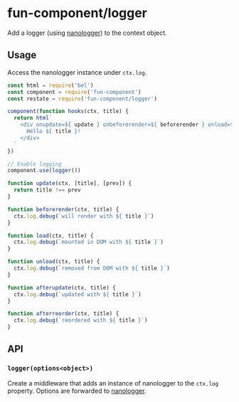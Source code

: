 # fun-component/logger

Add a logger (using [nanologger](https://github.com/choojs/nanologger)) to the context object.

## Usage

Access the nanologger instance under `ctx.log`.

```javascript
const html = require('bel')
const component = require('fun-component')
const restate = require('fun-component/logger')

component(function hooks(ctx, title) {
  return html`
    <div onupdate=${ update } onbeforerender=${ beforerender } onload=${ load } onunload=${ unload } onafterupdate=${ afterupdate } onafterreorder=${ afterreorder }>
      Hello ${ title }!
    </div>
  `
})

// Enable logging
component.use(logger())

function update(ctx, [title], [prev]) {
  return title !== prev
}

function beforerender(ctx, title) {
  ctx.log.debug(`will render with ${ title }`)
}

function load(ctx, title) {
  ctx.log.debug(`mounted in DOM with ${ title }`)
}

function unload(ctx, title) {
  ctx.log.debug(`removed from DOM with ${ title }`)
}

function afterupdate(ctx, title) {
  ctx.log.debug(`updated with ${ title }`)
}

function afterreorder(ctx, title) {
  ctx.log.debug(`reordered with ${ title }`)
}
```

## API

### `logger(options<object>)`

Create a middleware that adds an instance of nanologger to the `ctx.log` property. Options are forwarded to [nanologger](https://github.com/choojs/nanologger).
